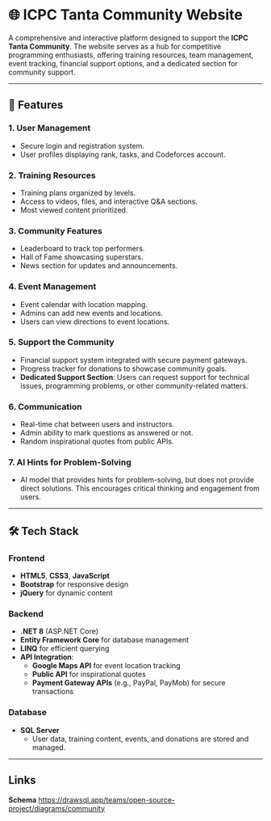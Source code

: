 # 🌐 ICPC Tanta Community Website

A comprehensive and interactive platform designed to support the **ICPC Tanta Community**. The website serves as a hub for competitive programming enthusiasts, offering training resources, team management, event tracking, financial support options, and a dedicated section for community support.

---

## 🚀 Features

### 1. User Management
- Secure login and registration system.
- User profiles displaying rank, tasks, and Codeforces account.

### 2. Training Resources
- Training plans organized by levels.
- Access to videos, files, and interactive Q&A sections.
- Most viewed content prioritized.

### 3. Community Features
- Leaderboard to track top performers.
- Hall of Fame showcasing superstars.
- News section for updates and announcements.

### 4. Event Management
- Event calendar with location mapping.
- Admins can add new events and locations.
- Users can view directions to event locations.

### 5. Support the Community
- Financial support system integrated with secure payment gateways.
- Progress tracker for donations to showcase community goals.
- **Dedicated Support Section**: Users can request support for technical issues, programming problems, or other community-related matters.

### 6. Communication
- Real-time chat between users and instructors.
- Admin ability to mark questions as answered or not.
- Random inspirational quotes from public APIs.

### 7. AI Hints for Problem-Solving
- AI model that provides hints for problem-solving, but does not provide direct solutions. This encourages critical thinking and engagement from users.

---

## 🛠️ Tech Stack

### Frontend
- **HTML5**, **CSS3**, **JavaScript**
- **Bootstrap** for responsive design
- **jQuery** for dynamic content

### Backend
- **.NET 8** (ASP.NET Core)
- **Entity Framework Core** for database management
- **LINQ** for efficient querying
- **API Integration**:
  - **Google Maps API** for event location tracking
  - **Public API** for inspirational quotes
  - **Payment Gateway APIs** (e.g., PayPal, PayMob) for secure transactions

### Database
- **SQL Server**
  - User data, training content, events, and donations are stored and managed.

---
## Links
**Schema**
   https://drawsql.app/teams/open-source-project/diagrams/community
